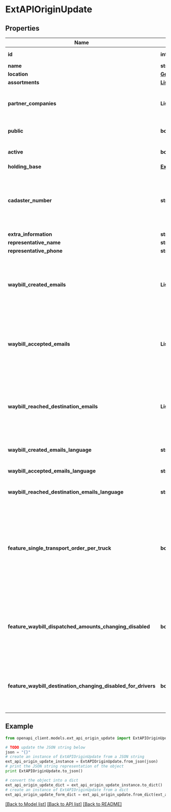 # ExtAPIOriginUpdate


## Properties
Name | Type | Description | Notes
------------ | ------------- | ------------- | -------------
**id** | **int** |  | [optional] [readonly] 
**name** | **str** |  | [optional] 
**location** | [**GeoLocation**](GeoLocation.md) |  | [optional] 
**assortments** | [**List[ExtAPIOriginAssortment]**](ExtAPIOriginAssortment.md) |  | [optional] 
**partner_companies** | **List[str]** | List of registry codes of partner companies. | [optional] 
**public** | **bool** |  | [optional] [default to False]
**active** | **bool** |  | [optional] [default to True]
**holding_base** | [**ExtAPIHoldingBase**](ExtAPIHoldingBase.md) |  | [optional] 
**cadaster_number** | **str** | Cadaster number of the Origin in free form. Required if holding base is sent. | [optional] 
**extra_information** | **str** |  | [optional] 
**representative_name** | **str** |  | [optional] 
**representative_phone** | **str** |  | [optional] 
**waybill_created_emails** | **List[str]** | E-mail addresses, where you want to receive notification when waybill is created. | [optional] 
**waybill_accepted_emails** | **List[str]** | E-mail addresses, where you want to receive notification when waybill is accepted. | [optional] 
**waybill_reached_destination_emails** | **List[str]** | E-mail addresses, where you want to receive notification when waybill has arrived at destination. | [optional] 
**waybill_created_emails_language** | **str** |  | [optional] [default to '']
**waybill_accepted_emails_language** | **str** |  | [optional] [default to '']
**waybill_reached_destination_emails_language** | **str** |  | [optional] [default to '']
**feature_single_transport_order_per_truck** | **bool** | Managers are not allowed to create transport orders for a vehicle if there is an active transport order for the vehicle from this origin | [optional] [default to False]
**feature_waybill_dispatched_amounts_changing_disabled** | **bool** | Drivers and receivers are not allowed to change dispatched amounts for waybills from this origin | [optional] [default to False]
**feature_waybill_destination_changing_disabled_for_drivers** | **bool** | Drivers are not allowed to change the destination of waybills from this origin | [optional] [default to False]

## Example

```python
from openapi_client.models.ext_api_origin_update import ExtAPIOriginUpdate

# TODO update the JSON string below
json = "{}"
# create an instance of ExtAPIOriginUpdate from a JSON string
ext_api_origin_update_instance = ExtAPIOriginUpdate.from_json(json)
# print the JSON string representation of the object
print ExtAPIOriginUpdate.to_json()

# convert the object into a dict
ext_api_origin_update_dict = ext_api_origin_update_instance.to_dict()
# create an instance of ExtAPIOriginUpdate from a dict
ext_api_origin_update_form_dict = ext_api_origin_update.from_dict(ext_api_origin_update_dict)
```
[[Back to Model list]](../README.md#documentation-for-models) [[Back to API list]](../README.md#documentation-for-api-endpoints) [[Back to README]](../README.md)


